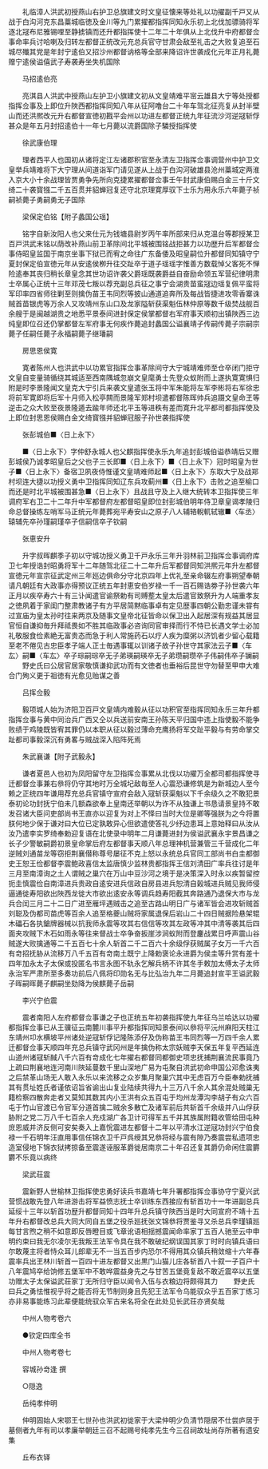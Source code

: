 <!-- { "loadSidebar": true } -->
　　礼临漳人洪武初授燕山右护卫总旗建文时文皇征懐来等处礼以功擢副千戸又从战于白沟河克东昌藁城临徳及金川等九门累擢都指挥同知永乐初上北伐加骠骑将军逐北冦布尼雅锡哩至静掳镇而还升都指挥使十二年二十年俱从上北伐升中府都督佥事命率兵讨哈喇及归转左都督正统改元充总兵官守甘肃会敌至礼击之大败复追至石城尽殱其党是年封宁逺伯又招沙州都督讷格等全部来降诏许世袭成化元年正月礼薨赠宁逺侯谥僖武子寿袭寿坐失机国除

　　马招逺伯亮

　　亮淇县人洪武中授燕山左护卫小旗建文初从文皇靖难平宻云雄县大宁等处授都指挥佥事及上即位升陜西都指挥同知八年从征阿噜台二十年车驾北征亮复从封半壁山而还洪熈改元升右都督宣徳初戡平会州以功进左都督正统九年征流沙河逆冦斩俘甚众是年五月封招逺伯十一年七月薨以流爵国除子驎授指挥使

　　徐武康伯理

　　理者西平人也国初从诸将定江左诸郡积官至永清左卫指挥佥事调营州中护卫文皇举兵靖难将下大宁理从间道诣军门请见遂从上战于白沟河破雄县沧州藁城定两淮入京大小十余战理皆贾勇争先所向克捷累擢都督佥事壬午封武康伯赐白金三十斤文绮二十袭寳镪二千五百贯并貂蝉冠复还守北京理寛厚驭下士乐为用永乐六年薨子祯嗣祯薨子勇嗣勇无子国除

　　梁保定伯铭【附子蠡国公瑶】

　　铭字自新汝阳人也父来仕元为钱塘县尉岁丙午率所部来归从克温台等郡授某卫百戸洪武末铭以荫改补燕山前卫革除间北平城被围铭战拒甚力以功歴升后军都督佥事侍昭皇监国于南京坐事下狱已而宥之命往广东备倭及昭皇嗣位升都督同知镇守宁夏封保定伯宣徳元年从安逺侯栁升往交趾卒于道子瑶瑶字惟善方数载悼父客死不惮险逺奉其丧归稍长章皇念其世功诏许袭父爵瑶既袭爵益自奋励命领五军营纪律明肃士卒属心正统十三年邓茂七叛以荐充副总兵征之事宁会湖贵苗蛮冦边瑶复佩平蛮将军印率四省师往剿至则擒伪苗王韦同烈等披山通道追奔所及每战皆捷进攻零香寨诛贼首苗银虎等万余人又攻靖州东山口及龙家隘斩获渠魁伍林仲原等数千级焚战舰百余艘于是闽越湖贵之地悉平景泰间进封保定侯掌都督右军府事天顺初出镇陜西三边纯皇即位召还仍掌都督左军府事无何疾作薨追封蠡国公谥襄靖子传嗣传薨子宗嗣宗薨子任嗣任薨子永福嗣薨子继璠嗣

　　房思恩侯寛

　　寛者陈州人也洪武中以功累官指挥佥事革除间守大宁城靖难师至仓卒闭门拒守文皇自变量骑循绕其城适至西南隅城忽崩文皇麾勇士先登众蚁附而上遂执寛寛惧归附是时李景隆闻文皇克大宁引兵来袭文皇遣张玉将中军朱能将左军李彬将右军徐忠将前军寛即将后军十月师入松亭闗而景隆军郑村坝遣都督陈晖帅兵追蹑文皇命玊等逆击之众大败至夜景隆遁去踰年师还北平玉等进秩有差而寛升北平都司都指挥使及上即位封思恩侯赐白金文绮寳镪并貂蝉冠服子孙世袭指挥使

　　张彭城伯■〈日上永下〉

　　■〈日上永下〉字仲舒永城人也父麒指挥使永乐九年追封彭城伯谥恭靖后又赠彭城侯乃诚孝昭皇后之父也子三长即■〈日上永下〉■〈日上永下〉冠时昭皇为世子■〈日上永下〉备宿卫夙夜侍惟谨文皇靖难师起■〈日上永下〉东取大宁及战郑村坝连大捷以功授义勇中卫指挥同知辽东兵攻蓟州■〈日上永下〉击败之追至榆口而还是时北平城被围甚急■〈日上永下〉且战且守及上入继大统转本卫指挥使三年调府军右卫二十二年升中军都督府左都督昭皇即位封彭城伯明年侍卫章皇谒孝陵归命总督操练左哨军马正统元年薨葬宛平寿安山之原子八人辅辂輗軏轼辙■〈车丞〉辕辅先卒孙瑾嗣瑾卒子信嗣信卒子钦嗣

　　张恵安升

　　升字叔晖麒季子初以守城功授义勇卫千戸永乐三年升羽林前卫指挥佥事调府库卫七年授诰封昭勇将军十二年随驾北征二十二年升后军都督同知洪熈元年升左都督宣徳元年宣宗征武定州三年廵边俱命分守北京四年上优礼至亲命辍左府事朔望奉朝请凡朝廷有大政事亦得预议正统五年封恵安伯岁禄一千一百石赐诰劵子孙世袭六年正月以疾卒寿六十有三讣闻遣官谕祭勅有司赙塟太皇太后遣官致祭升为人端重孝友之徳夙着于家闺门整肃教诸子有方平居简黙临事卓有定见歴事四朝公勤忠谨未甞有过宣庙为皇太孙时往来两京及随事文皇帝北征皆命以保卫出入起居深有规益其居显官恒自谦抑毎升拜祗畏如不胜其临政事必咨询同官审择而行不恃已长遇文学士必加礼敬服食俭素絶无富贵态而急于利人常施药石以疗人疾为糜粥以济饥者少留心载籍至老不倦见古忠臣孝子端人正士毎遇事辄以训诸子故子孙世守其家法云子■〈车厷〉嗣■〈车厷〉卒子琮嗣琮卒无子弟瑛嗣瑛卒无子弟瓒嗣瓒卒子伟嗣伟卒子镧嗣
　　野史氏曰公居官居家敬慎谦抑武功而有文徳者也垂裕后昆世守勿替至甲申大难合门殉义更于祖徳有光愈见贻谋之善

　　吕挥佥毅

　　毅项城人始为济阳卫百戸文皇靖内难毅从征以功积官至指挥同知永乐三年升都指挥佥事与黄中同治兵广西又仝以兵送前安南王孙陈天平归国中违上指使毅不能争败绩于鸡陵既皆宥其罪仍以本职从征以毅过薄命充鹰扬将军交趾平毅与有劳命掌交趾都司事毅深沉有勇畧与贼战深入陷阵死焉

　　朱武襄谦【附子武毅永】

　　谦者夏邑人也初为凤阳留守左卫指挥佥事累从北伐以功擢万全都司都指挥使寻迁都督佥事兼右叅将仍守其地时万全城圮敌毎至人心震恐谦修筑是为新城边人至今赖之正统四年谦用荐充总兵官镇守宣府会敌入冦斩获渠魁以下千余级久之不敢犯景泰初论功封抚宁伯未几额森欲奉上皇南还举朝以为诈不从独谦上书恳请景皇持不敢发召诸大臣问吏部尚书王直亦以迎复为对上不怿曰当时大位是卿等强朕为之今将置朕何地少保于谦对曰大位已定孰敢异心但欲遣使答礼少纾边患耳上意始释曰从汝从汝乃遣李实罗绮奉勅迎复语在北使录中明年二月谦薨进封为侯谥武襄永宇景昌谦之长子少警敏嗣爵初景皇命掌后府左都督事天顺八年总理神机营兼管三千营成化二年逆贼刘通苗龙等窃拒荆襄僣称尊号屡征不克上怒以永统总兵官同工部尚书白圭都御史王恕王俭都督李震鲍政喜信太监唐慎少监林贵都指挥王信刘清田广率兵往讨是年三月至南漳询之土人谓贼之巢穴在万山中豆沙河之境于是决策深入时永以疾暂留控扼圭慎震俭自南漳进兵贵政自逺安进兵信政自房县进兵恕清自榖城进兵贼见我师侵逼通徙寿阳欲出陜西龙徙大市欲出逺安永等调兵趋寿阳截其奔路通乃退保大市与龙兵合闰三月二十二日广进至雁坪遇贼击之追至古路山明日广与诸军皆会进攻斩贼首刘聪及伪都司苗虎等百余人追至格夔山贼将家属退保后岩山二十四日贼据险悬架辊木礧石各执鎗牌器械以抗我师永震等攻其右信信等攻其左政等冲其中清等袭其后四面夹攻贼下木石如雨永等往来督战士卒争奋扳崖涉涧蚁附而登鏖战累日呼声震山谷贼遂大败擒通等二千五百七十余人斩首二千二百六十余级俘获贼属子女万一千六百有竒招抚胁从流移万八千五百有竒南土既宁上降勅褒论永进爵为侯圭等升赏有差十四年加永太子太保或投匿名书言永图不轨永乞解兵柄不许其冬手敕加太傅太子太师永治军严肃所至多奏功前后八佩将印勋名无与比弘治九年二月薨追封宣平王谥武毅子晖嗣晖薨子麒嗣坐劾降为侯麒薨子岳嗣

　　李兴宁伯震

　　震者南阳人左府都督佥事谦之子也正统五年初袭指挥使九年征乌兰哈达以功擢都指挥佥事已从王骥征云南麓川事平升都指挥同知景泰间以叅将平沅州麻阳天柱江东靖州卭水横坡平州诸处逆冦斩俘记隆陈添仔及伪称苗王韦同烈等一万四千余人累迁都督佥事天顺四年充总兵镇守武冈州是年擒伪称太宗妖贼李天保五年复平西延连山道州诸冦斩馘八千六百有竒成化七年擢右都督同都御史项忠抚捕荆襄流民事竟乃上疏曰荆襄地连河南川陜延蔓数千里山深地广易为屯聚自洪武初命申国公邓愈诛夷之后禁革山场无人敢入永乐以来流移之众岁集月聚巢穴其中无虑百万今臣奉勅抚捕其有贯址姓氏者谨依诏旨省谕出山复业陆续共得九十三万八千余人其余混处贼巢无籍检察四散奔走者又莫知其数其内小王洪有众五百屯于均州龙潭沟李胡子有众六百屯于竹山官渡已令官军分道首擒二贼余多散亡及诸军前后共斩首千余级并八山俘获胁附之党二万八千七百余人充戍湖广各卫计可得军五千并其族属附籍收管给田屯种庻恩威并济反侧可安矣奏入上嘉恱震进左都督十二年以平清水江逆冦功封兴宁伯食禄一千石明年汪直用事信任锦衣卫千戸呉绶其兄叅将经与震有隙乃奏震尝私遗项忠造室侵地下锦衣狱拷掠备至震遂诬服革爵徙居南京二十年召还复其爵仍命闲住震欝欝不乐竟以病终 

　　梁武荘震

　　震新野人世榆林卫指挥使忠勇好读兵书嘉靖七年升署都指挥佥事协守宁夏兴武营惯战敢先登八年进游击将军益愤志抚士卒训练东西接应有斩首功十一年进副总兵延绥十三年以斩首功歴升都督同知十四年升总兵镇守陜西当是时大同宣府不靖十五年升右都督改总兵大同大同自五堡之役杀廵抚张文锦叅将贾鉴寻又杀总兵李瑾镇廵每甘言煦之稍不如意即反唇瞪目或飞章讹语相揺撼震闻命率家丁五百人驰至云中申明约束曰我无尔凌尔无我叛王法军令具在我不敢破纪纲误国其家丁时时向镇兵语曰尔敢蔑主将者恃众耳儿郎辈无不一当五百步内恐尔不得用其众镇兵稍敛缩十六年春震率兵出玊林川斩首一百四十进左都督又出黒门山猫儿庄各斩首八十叙一子百户十八年震鸠卒给饷修五堡军中不敢哗震益身先之与甘苦五堡竟复敌不敢近震卒以五堡功赠太子太保谥武荘家丁无所归守臣以闻令入伍与衣粮边将颇得其力
　　野史氏曰兵之勇怯惟视乎将之能否将无节制则身且先犯王法军令乌能驭众乎五百家丁练习亦非易事能练习此辈便能统驭众军古来名将全在此处见长武荘亦贤矣哉

　　中州人物考卷六

　　●钦定四库全书

　　中州人物考卷七

　　容城孙竒逢 撰

　　○隠逸

　　岳纯孝仲明

　　仲明固始人宋鄂王七世孙也洪武初徙家于大梁仲明少负清节隠居不仕尝庐居于墓侧者九年有司以孝廉举朝廷三召不起赐号纯孝先生今三召祠故址尚存所著有遗安集

　　丘布衣铎

